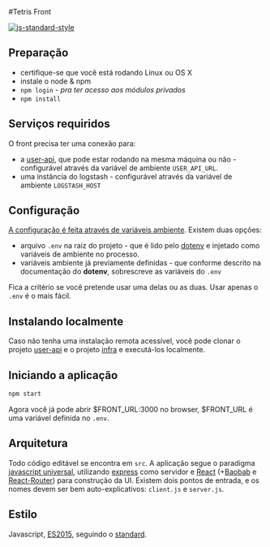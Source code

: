 #Tetris Front

[![js-standard-style](https://img.shields.io/badge/code%20style-standard-brightgreen.svg)](http://standardjs.com/)

## Preparação

- certifique-se que você está rodando Linux ou OS X
- instale o node & npm
- `npm login` - _pra ter acesso aos módulos privados_
- `npm install`

## Serviços requiridos

O front precisa ter uma conexão para:
- a [user-api](https://github.com/tetris-solutions/user-api), que pode estar rodando na mesma máquina ou não - configurável através da variável de ambiente `USER_API_URL`.
- uma instância do logstash - configurável através da variável de ambiente `LOGSTASH_HOST`

## Configuração

[A configuração é feita através de variáveis ambiente](http://12factor.net/config). Existem duas opções: 
- arquivo `.env` na raiz do projeto - que é lido pelo [dotenv](http://npmjs.com/dotenv) e injetado como variáveis de ambiente no processo.
- variáveis ambiente já previamente definidas - que conforme descrito na documentação do **dotenv**, sobrescreve as variáveis do `.env`

Fica a critério se você pretende usar uma delas ou as duas. Usar apenas o `.env` é o mais fácil.

## Instalando localmente

Caso não tenha uma instalação remota acessível, você pode  clonar o projeto [user-api](https://github.com/tetris-solutions/user-api) e o projeto [infra](https://github.com/tetris-solutions/infra) e executá-los localmente.

## Iniciando a aplicação

```sh
npm start
```

Agora você já pode abrir $FRONT_URL:3000 no browser, $FRONT_URL é uma variável definida no `.env`.

## Arquitetura

Todo código editável se encontra em `src`. A aplicação segue o paradigma [javascript universal](https://strongloop.com/strongblog/the-foundations-of-universal-or-isomorphic-javascript/), utilizando [express](http://expressjs.com/) como servidor e [React](https://facebook.github.io/react) (+[Baobab](http://npmjs.com/baobab) e [React-Router](http://npmjs.com/react-router)) para construção da UI. Existem dois pontos de entrada, e os nomes devem ser bem auto-explicativos: `client.js` e `server.js`.

## Estilo

Javascript, [ES2015](https://babeljs.io/docs/learn-es2015/), seguindo o [standard](http://standardjs.com/). 
